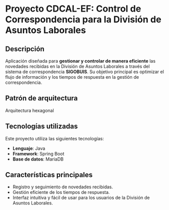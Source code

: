 # Proyecto CDCAL-EF: Control de Correspondencia para la División de Asuntos Laborales

## Descripción
Aplicación diseñada para **gestionar y controlar de manera eficiente** las novedades recibidas en la División de Asuntos Laborales a través del sistema de correspondencia **SIGOBUIS**. Su objetivo principal es optimizar el flujo de información y los tiempos de respuesta en la gestión de correspondencia.
## Patrón de arquitectura
Arquitectura hexagonal

## Tecnologías utilizadas
Este proyecto utiliza las siguientes tecnologías:
- **Lenguaje**: Java
- **Framework**: Spring Boot
- **Base de datos**: MariaDB

## Características principales
- Registro y seguimiento de novedades recibidas.
- Gestión eficiente de los tiempos de respuesta.
- Interfaz intuitiva y fácil de usar para los usuarios de la División de Asuntos Laborales.
  



